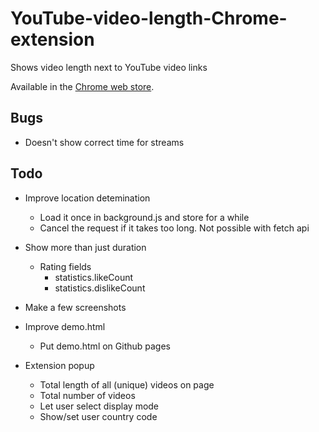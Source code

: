 # YouTube-video-length-Chrome-extension

Shows video length next to YouTube video links

Available in the [Chrome web store](https://chrome.google.com/webstore/detail/youtube-video-length/lfkbfhglojdeoebdkpmgmphplhanchff]).

## Bugs
* Doesn't show correct time for streams

## Todo
* Improve location detemination
    * Load it once in background.js and store for a while
	* Cancel the request if it takes too long. Not possible with fetch api

* Show more than just duration
    * Rating fields
	    * statistics.likeCount
		* statistics.dislikeCount

* Make a few screenshots
* Improve demo.html
    * Put demo.html on Github pages

* Extension popup
    * Total length of all (unique) videos on page
	* Total number of videos
    * Let user select display mode
    * Show/set user country code
